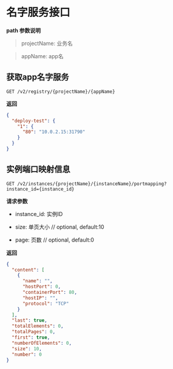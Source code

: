 # 名字服务接口

**path 参数说明**

> projectName: 业务名

> appName: app名

## 获取app名字服务

`GET /v2/registry/{projectName}/{appName}`


**返回**

```json
{
  "deploy-test": {
    "1": {
      "80": "10.0.2.15:31790"
    }
  }
}
```

## 实例端口映射信息

`GET /v2/instances/{projectName}/{instanceName}/portmapping?instance_id={instance_id}`

**请求参数**

* instance_id: 实例ID

* size: 单页大小 // optional, default:10

* page: 页数 // optional, default:0

**返回**

```json
{
  "content": [
    {
      "name": "",
      "hostPort": 0,
      "containerPort": 80,
      "hostIP": "",
      "protocol": "TCP"
    }
  ],
  "last": true,
  "totalElements": 0,
  "totalPages": 0,
  "first": true,
  "numberOfElements": 0,
  "size": 10,
  "number": 0
}
```
